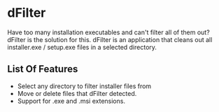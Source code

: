 # dFilter
Have too many installation executables and can't filter all of them out? dFilter is the solution for this. dFilter is an application that cleans out all installer.exe / setup.exe files in a selected directory.

## List Of Features

- Select any directory to filter installer files from
- Move or delete files that dFilter detected.
- Support for .exe and .msi extensions.
